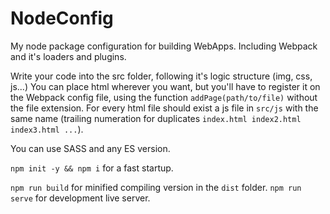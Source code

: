 # NodeConfig
My node package configuration for building WebApps. Including Webpack and it's loaders and plugins.

Write your code into the src folder, following it's logic structure (img, css, js...)
You can place html wherever you want, but you'll have to register it on the Webpack config file, using the function `addPage(path/to/file)` without the file extension. For every html file should exist a js file in `src/js` with the same name (trailing numeration for duplicates `index.html index2.html index3.html ...`).

You can use SASS and any ES version.

`npm init -y && npm i` for a fast startup.

`npm run build` for minified compiling version in the `dist` folder.
`npm run serve` for development live server.
